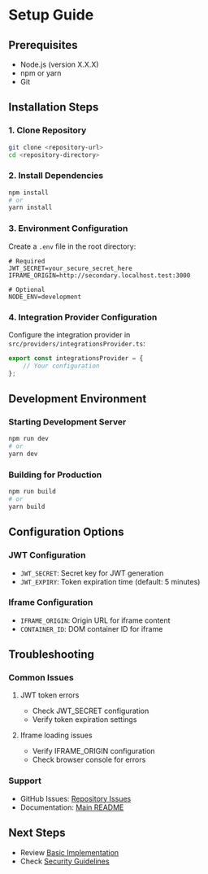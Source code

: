 # Setup Guide

## Prerequisites
- Node.js (version X.X.X)
- npm or yarn
- Git

## Installation Steps

### 1. Clone Repository
```bash
git clone <repository-url>
cd <repository-directory>
```

### 2. Install Dependencies
```bash
npm install
# or
yarn install
```

### 3. Environment Configuration

Create a `.env` file in the root directory:
```env
# Required
JWT_SECRET=your_secure_secret_here
IFRAME_ORIGIN=http://secondary.localhost.test:3000

# Optional
NODE_ENV=development
```

### 4. Integration Provider Configuration
Configure the integration provider in `src/providers/integrationsProvider.ts`:
```typescript
export const integrationsProvider = {
    // Your configuration
};
```

## Development Environment

### Starting Development Server
```bash
npm run dev
# or
yarn dev
```

### Building for Production
```bash
npm run build
# or
yarn build
```

## Configuration Options

### JWT Configuration
- `JWT_SECRET`: Secret key for JWT generation
- `JWT_EXPIRY`: Token expiration time (default: 5 minutes)

### Iframe Configuration
- `IFRAME_ORIGIN`: Origin URL for iframe content
- `CONTAINER_ID`: DOM container ID for iframe

## Troubleshooting

### Common Issues
1. JWT token errors
    - Check JWT_SECRET configuration
    - Verify token expiration settings

2. Iframe loading issues
    - Verify IFRAME_ORIGIN configuration
    - Check browser console for errors

### Support
- GitHub Issues: [Repository Issues](https://github.com/your-repo/issues)
- Documentation: [Main README](../README.md)

## Next Steps
- Review [Basic Implementation](./basic-implementation.md)
- Check [Security Guidelines](./security.md)
